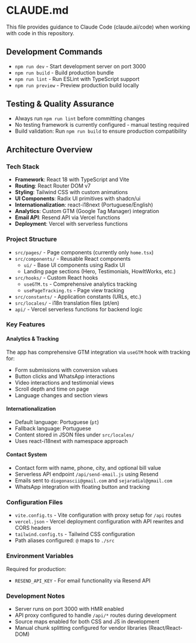 # CLAUDE.md

This file provides guidance to Claude Code (claude.ai/code) when working with code in this repository.

## Development Commands

- `npm run dev` - Start development server on port 3000
- `npm run build` - Build production bundle
- `npm run lint` - Run ESLint with TypeScript support
- `npm run preview` - Preview production build locally

## Testing & Quality Assurance

- Always run `npm run lint` before committing changes
- No testing framework is currently configured - manual testing required
- Build validation: Run `npm run build` to ensure production compatibility

## Architecture Overview

### Tech Stack
- **Framework**: React 18 with TypeScript and Vite
- **Routing**: React Router DOM v7
- **Styling**: Tailwind CSS with custom animations
- **UI Components**: Radix UI primitives with shadcn/ui
- **Internationalization**: react-i18next (Portuguese/English)
- **Analytics**: Custom GTM (Google Tag Manager) integration
- **Email API**: Resend API via Vercel functions
- **Deployment**: Vercel with serverless functions

### Project Structure

- `src/pages/` - Page components (currently only `home.tsx`)
- `src/components/` - Reusable React components
  - `ui/` - Base UI components using Radix UI
  - Landing page sections (Hero, Testimonials, HowItWorks, etc.)
- `src/hooks/` - Custom React hooks
  - `useGTM.ts` - Comprehensive analytics tracking
  - `usePageTracking.ts` - Page view tracking
- `src/constants/` - Application constants (URLs, etc.)
- `src/locales/` - i18n translation files (pt/en)
- `api/` - Vercel serverless functions for backend logic

### Key Features

#### Analytics & Tracking
The app has comprehensive GTM integration via `useGTM` hook with tracking for:
- Form submissions with conversion values
- Button clicks and WhatsApp interactions
- Video interactions and testimonial views
- Scroll depth and time on page
- Language changes and section views

#### Internationalization
- Default language: Portuguese (`pt`)
- Fallback language: Portuguese
- Content stored in JSON files under `src/locales/`
- Uses react-i18next with namespace approach

#### Contact System
- Contact form with name, phone, city, and optional bill value
- Serverless API endpoint `/api/send-email.js` using Resend
- Emails sent to `diogonascii@gmail.com` and `sejaradial@gmail.com`
- WhatsApp integration with floating button and tracking

### Configuration Files

- `vite.config.ts` - Vite configuration with proxy setup for `/api` routes
- `vercel.json` - Vercel deployment configuration with API rewrites and CORS headers
- `tailwind.config.ts` - Tailwind CSS configuration
- Path aliases configured: `@` maps to `./src`

### Environment Variables

Required for production:
- `RESEND_API_KEY` - For email functionality via Resend API

### Development Notes

- Server runs on port 3000 with HMR enabled
- API proxy configured to handle `/api/*` routes during development
- Source maps enabled for both CSS and JS in development
- Manual chunk splitting configured for vendor libraries (React/React-DOM)
